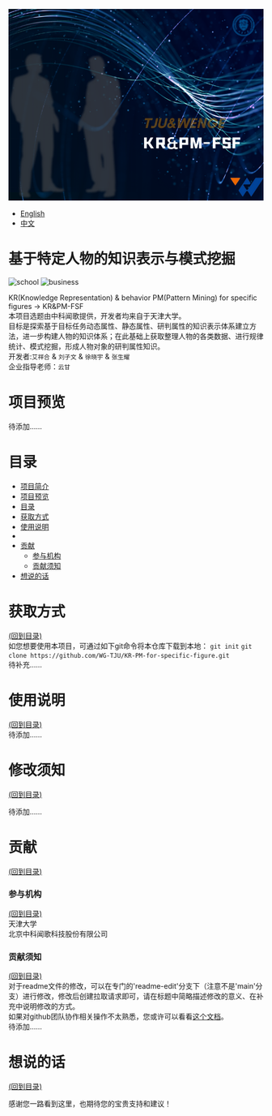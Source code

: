 ![image](public/image/KR&PM-FSF.png)
- [English](README.md)
- [中文](README-CN.md)
<!-- Add banner here -->

# 基于特定人物的知识表示与模式挖掘

<!-- Add buttons here -->
![school](https://img.shields.io/badge/院校-天津大学-blue)
![business](https://img.shields.io/badge/实训企业-中科闻歌-orange)
<!-- Describe your project in brief -->
KR(Knowledge Representation) &amp; behavior PM(Pattern Mining) for specific figures → KR&PM-FSF  
本项目选题由中科闻歌提供，开发者均来自于天津大学。  
目标是探索基于目标任务动态属性、静态属性、研判属性的知识表示体系建立方法，进一步构建人物的知识体系；在此基础上获取整理人物的各类数据、进行规律统计、模式挖掘，形成人物对象的研判属性知识。  
开发者:`艾祥合` & `刘子文` & `徐晓宇` & `张生耀`  
企业指导老师：`云甘`

# 项目预览

<!-- Add a demo for your project -->
待添加……
<!-- After you have written about your project, it is a good idea to have a demo/preview(**video/gif/screenshots** are good options) of your project so that people can know what to expect in your project. You could also add the demo in the previous section with the product description.
Here is a random GIF as a placeholder.
![Random GIF](https://media.giphy.com/media/ZVik7pBtu9dNS/giphy.gif) -->

# 目录

<!-- After you have introduced your project, it is a good idea to add a **Table of contents** or **TOC** as **cool** people say it. This would make it easier for people to navigate through your README and find exactly what they are looking for.
Here is a sample TOC(*wow! such cool!*) that is actually the TOC for this README. -->

- [项目简介](#基于特定人物的知识表示与模式挖掘)
- [项目预览](#项目预览)
- [目录](#目录)
- [获取方式](#获取方式)
- [使用说明](#使用说明)
- [](#development)
- [贡献](#贡献)
    - [参与机构](#参与机构)
    - [贡献须知](#贡献须知)
- [想说的话](#想说的话)

# 获取方式
[(回到目录)](#目录)  
如您想要使用本项目，可通过如下git命令将本仓库下载到本地：
```git init```
```git clone https://github.com/WG-TJU/KR-PM-for-specific-figure.git```  
待补充……

# 使用说明
[(回到目录)](#目录)  
待添加……
<!-- This is optional and it is used to give the user info on how to use the project after installation. This could be added in the Installation section also. -->

# 修改须知
[(回到目录)](#目录)  

待添加……
<!-- This is the place where you give instructions to developers on how to modify the code.
You could give **instructions in depth** of **how the code works** and how everything is put together.
You could also give specific instructions to how they can setup their development environment.
Ideally, you should keep the README simple. If you need to add more complex explanations, use a wiki. Check out [this wiki](https://github.com/navendu-pottekkat/nsfw-filter/wiki) for inspiration. -->

# 贡献
[(回到目录)](#目录)

<!-- This is where you can let people know how they can **contribute** to your project. Some of the ways are given below.
Also this shows how you can add subsections within a section. -->

### 参与机构
[(回到目录)](#目录)  
天津大学  
北京中科闻歌科技股份有限公司
<!-- Your project is gaining traction and it is being used by thousands of people(***with this README there will be even more***). Now it would be a good time to look for people or organisations to sponsor your project. This could be because you are not generating any revenue from your project and you require money for keeping the project alive.
You could add how people can sponsor your project in this section. Add your patreon or GitHub sponsor link here for easy access.
A good idea is to also display the sponsors with their organisation logos or badges to show them your love!(*Someday I will get a sponsor and I can show my love*) -->

### 贡献须知
[(回到目录)](#目录)  
对于readme文件的修改，可以在专门的'readme-edit'分支下（注意不是'main'分支）进行修改，修改后创建拉取请求即可，请在标题中简略描述修改的意义、在补充中说明修改的方式。  
如果对github团队协作相关操作不太熟悉，您或许可以看看[这个文档](https://docs.github.com/cn/get-started/quickstart/hello-world#merging-your-pull-request)。  
待添加……


# 想说的话
[(回到目录)](#目录)

<!-- Let's also add a footer because I love footers and also you **can** use this to convey important info.
Let's make it an image because by now you have realised that multimedia in images == cool(*please notice the subtle programming joke). -->
感谢您一路看到这里，也期待您的宝贵支持和建议！

<!-- Add the footer here -->

<!-- ![Footer](https://github.com/navendu-pottekkat/awesome-readme/blob/master/fooooooter.png) -->

